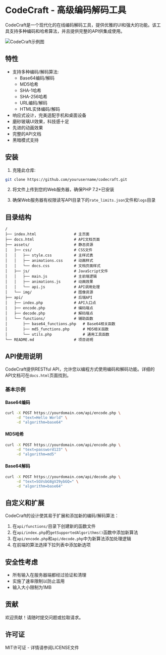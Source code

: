 # CodeCraft - 高级编码解码工具

CodeCraft是一个现代化的在线编码解码工具，提供优雅的UI和强大的功能。该工具支持多种编码和哈希算法，并且提供完整的API供集成使用。

![CodeCraft示例图](http://jm.lzx1.top/img/1.png)

## 特性

- 支持多种编码/解码算法:
  - Base64编码/解码
  - MD5哈希
  - SHA-1哈希
  - SHA-256哈希
  - URL编码/解码
  - HTML实体编码/解码
- 响应式设计，完美适配手机和桌面设备
- 磨砂玻璃UI效果，科技感十足
- 先进的动画效果
- 完整的API文档
- 黑暗模式支持

## 安装

1. 克隆此仓库:
```bash
git clone https://github.com/yourusername/codecraft.git
```

2. 将文件上传到您的Web服务器，确保PHP 7.2+已安装

3. 确保Web服务器有权限读写API目录下的`rate_limits.json`文件和`logs`目录

## 目录结构

```
/
├── index.html                 # 主页面
├── docs.html                  # API文档页面
├── assets/                    # 静态资源
│   ├── css/                   # CSS文件
│   │   ├── style.css          # 主样式表
│   │   ├── animations.css     # 动画样式
│   │   └── docs.css           # 文档页面样式
│   ├── js/                    # JavaScript文件
│   │   ├── main.js            # 主前端逻辑
│   │   ├── animations.js      # 动画效果
│   │   └── api.js             # API调用处理
│   └── img/                   # 图像资源
├── api/                       # 后端API
│   ├── index.php              # API入口点
│   ├── encode.php             # 编码端点
│   ├── decode.php             # 解码端点
│   └── functions/             # 辅助函数
│       ├── base64_functions.php   # Base64相关函数
│       ├── md5_functions.php      # MD5相关函数
│       └── utils.php              # 通用工具函数
└── README.md                  # 项目说明
```

## API使用说明

CodeCraft提供RESTful API，允许您以编程方式使用编码和解码功能。详细的API文档可在`docs.html`页面找到。

### 基本示例

#### Base64编码
```bash
curl -X POST https://yourdomain.com/api/encode.php \
     -d "text=Hello World" \
     -d "algorithm=base64"
```

#### MD5哈希
```bash
curl -X POST https://yourdomain.com/api/encode.php \
     -d "text=password123" \
     -d "algorithm=md5"
```

#### Base64解码
```bash
curl -X POST https://yourdomain.com/api/decode.php \
     -d "text=SGVsbG8gV29ybGQ=" \
     -d "algorithm=base64"
```

## 自定义和扩展

CodeCraft的设计使其易于扩展和添加新的编码/解码算法：

1. 在`api/functions/`目录下创建新的函数文件
2. 在`api/index.php`的`getSupportedAlgorithms()`函数中添加新算法
3. 在`api/encode.php`和`api/decode.php`中为新算法添加处理逻辑
4. 在前端的算法选择下拉列表中添加新选项

## 安全性考虑

- 所有输入在服务器端都经过验证和清理
- 实施了速率限制以防止滥用
- 输入大小限制为1MB

## 贡献

欢迎贡献！请随时提交问题或拉取请求。

## 许可证

MIT许可证 - 详情请参阅LICENSE文件
